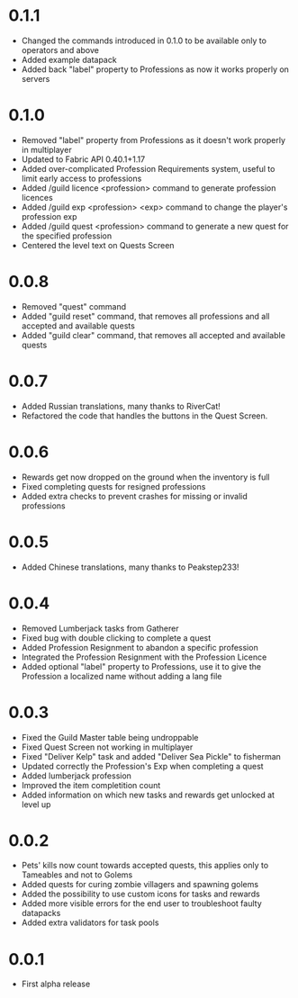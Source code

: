 # 0.1.1
- Changed the commands introduced in 0.1.0 to be available only to operators and above
- Added example datapack
- Added back "label" property to Professions as now it works properly on servers

# 0.1.0
- Removed "label" property from Professions as it doesn't work properly in multiplayer
- Updated to Fabric API 0.40.1+1.17
- Added over-complicated Profession Requirements system, useful to limit early access to professions
- Added /guild licence <profession\> command to generate profession licences
- Added /guild exp <profession\> <exp\> command to change the player's profession exp
- Added /guild quest <profession\> command to generate a new quest for the specified profession
- Centered the level text on Quests Screen

# 0.0.8
- Removed "quest" command
- Added "guild reset" command, that removes all professions and all accepted and available quests
- Added "guild clear" command, that removes all accepted and available quests

# 0.0.7
- Added Russian translations, many thanks to RiverCat!
- Refactored the code that handles the buttons in the Quest Screen.

# 0.0.6
- Rewards get now dropped on the ground when the inventory is full
- Fixed completing quests for resigned professions
- Added extra checks to prevent crashes for missing or invalid professions

# 0.0.5
- Added Chinese translations, many thanks to Peakstep233!

# 0.0.4
- Removed Lumberjack tasks from Gatherer
- Fixed bug with double clicking to complete a quest
- Added Profession Resignment to abandon a specific profession
- Integrated the Profession Resignment with the Profession Licence
- Added optional "label" property to Professions, use it to give the Profession a localized name without adding a lang file

# 0.0.3
- Fixed the Guild Master table being undroppable
- Fixed Quest Screen not working in multiplayer
- Fixed "Deliver Kelp" task and added "Deliver Sea Pickle" to fisherman
- Updated correctly the Profession's Exp when completing a quest
- Added lumberjack profession
- Improved the item completition count
- Added information on which new tasks and rewards get unlocked at level up

# 0.0.2
- Pets' kills now count towards accepted quests, this applies only to Tameables and not to Golems
- Added quests for curing zombie villagers and spawning golems
- Added the possibility to use custom icons for tasks and rewards
- Added more visible errors for the end user to troubleshoot faulty datapacks
- Added extra validators for task pools

# 0.0.1
- First alpha release